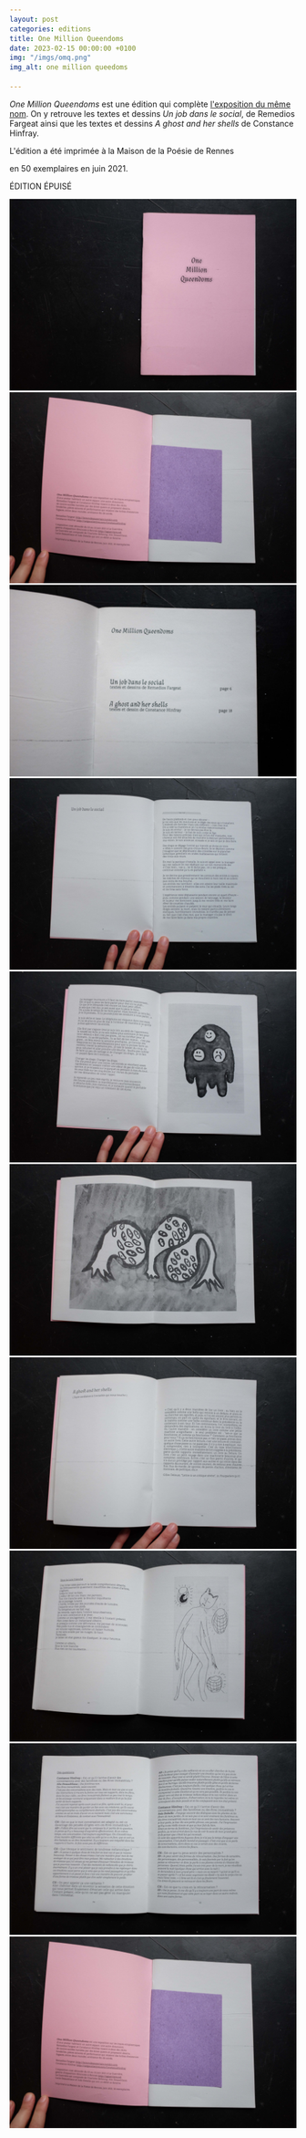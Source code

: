 ```yaml
---
layout: post
categories: editions
title: One Million Queendoms
date: 2023-02-15 00:00:00 +0100
img: "/imgs/omq.png"
img_alt: one million queedoms

---
```

_One Million Queendoms_ est une édition qui complète [l'exposition du même nom](https://laguerriere.net/expositions/2021/05/04/expos-exposition01.html). On y retrouve les textes et dessins _Un job dans le social_, de Remedios Fargeat ainsi que les textes et dessins _A ghost and her shells_ de Constance Hinfray.

L'édition a été imprimée à la Maison de la Poésie de Rennes 

en 50 exemplaires en juin 2021.

ÉDITION ÉPUISÉ

![](/imgs/dscf6838-copie.jpg)![](/imgs/dscf6839-copie.jpg)![](/imgs/dscf6842-copie.jpg)![](/imgs/dscf6843-copie.jpg)![](/imgs/dscf6844-copie.jpg)![](/imgs/dscf6845-copie.jpg)![](/imgs/dscf6846-copie.jpg)![](/imgs/dscf6847-copie.jpg)![](/imgs/dscf6848-copie.jpg)![](/imgs/dscf6839-copie.jpg)